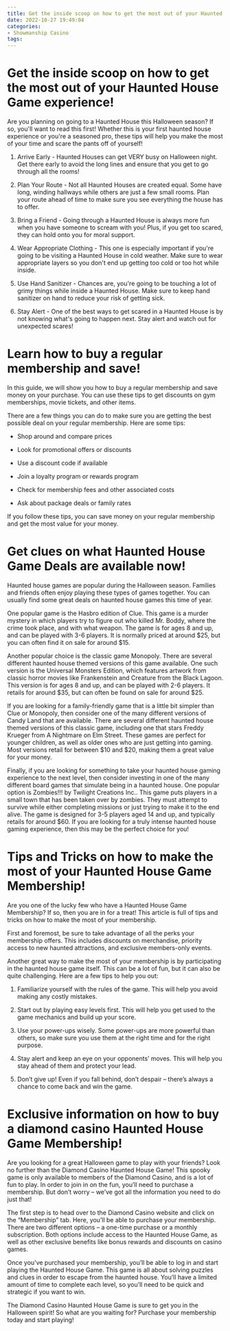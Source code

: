 ```yaml
---
title: Get the inside scoop on how to get the most out of your Haunted House Game experience!
date: 2022-10-27 19:49:04
categories:
- Showmanship Casino
tags:
---
```



#  Get the inside scoop on how to get the most out of your Haunted House Game experience!

Are you planning on going to a Haunted House this Halloween season? If so, you'll want to read this first! Whether this is your first haunted house experience or you're a seasoned pro, these tips will help you make the most of your time and scare the pants off of yourself!

1. Arrive Early - Haunted Houses can get VERY busy on Halloween night. Get there early to avoid the long lines and ensure that you get to go through all the rooms!

2. Plan Your Route - Not all Haunted Houses are created equal. Some have long, winding hallways while others are just a few small rooms. Plan your route ahead of time to make sure you see everything the house has to offer.

3. Bring a Friend - Going through a Haunted House is always more fun when you have someone to scream with you! Plus, if you get too scared, they can hold onto you for moral support.

4. Wear Appropriate Clothing - This one is especially important if you're going to be visiting a Haunted House in cold weather. Make sure to wear appropriate layers so you don't end up getting too cold or too hot while inside.

5. Use Hand Sanitizer - Chances are, you're going to be touching a lot of grimy things while inside a Haunted House. Make sure to keep hand sanitizer on hand to reduce your risk of getting sick.


6. Stay Alert - One of the best ways to get scared in a Haunted House is by not knowing what's going to happen next. Stay alert and watch out for unexpected scares!

#  Learn how to buy a regular membership and save!

In this guide, we will show you how to buy a regular membership and save money on your purchase. You can use these tips to get discounts on gym memberships, movie tickets, and other items.

There are a few things you can do to make sure you are getting the best possible deal on your regular membership. Here are some tips:

- Shop around and compare prices

- Look for promotional offers or discounts

- Use a discount code if available

- Join a loyalty program or rewards program

- Check for membership fees and other associated costs

- Ask about package deals or family rates

If you follow these tips, you can save money on your regular membership and get the most value for your money.

#  Get clues on what Haunted House Game Deals are available now!

 Haunted house games are popular during the Halloween season. Families and friends often enjoy playing these types of games together. You can usually find some great deals on haunted house games this time of year.

One popular game is the Hasbro edition of Clue. This game is a murder mystery in which players try to figure out who killed Mr. Boddy, where the crime took place, and with what weapon. The game is for ages 8 and up, and can be played with 3-6 players. It is normally priced at around $25, but you can often find it on sale for around $15.

Another popular choice is the classic game Monopoly. There are several different haunted house themed versions of this game available. One such version is the Universal Monsters Edition, which features artwork from classic horror movies like Frankenstein and Creature from the Black Lagoon. This version is for ages 8 and up, and can be played with 2-6 players. It retails for around $35, but can often be found on sale for around $25.

If you are looking for a family-friendly game that is a little bit simpler than Clue or Monopoly, then consider one of the many different versions of Candy Land that are available. There are several different haunted house themed versions of this classic game, including one that stars Freddy Krueger from A Nightmare on Elm Street. These games are perfect for younger children, as well as older ones who are just getting into gaming. Most versions retail for between $10 and $20, making them a great value for your money.

Finally, if you are looking for something to take your haunted house gaming experience to the next level, then consider investing in one of the many different board games that simulate being in a haunted house. One popular option is Zombies!!! by Twilight Creations Inc.. This game puts players in a small town that has been taken over by zombies. They must attempt to survive while either completing missions or just trying to make it to the end alive. The game is designed for 3-5 players aged 14 and up, and typically retails for around $60. If you are looking for a truly intense haunted house gaming experience, then this may be the perfect choice for you!

#  Tips and Tricks on how to make the most of your Haunted House Game Membership!

Are you one of the lucky few who have a Haunted House Game Membership? If so, then you are in for a treat! This article is full of tips and tricks on how to make the most of your membership.

First and foremost, be sure to take advantage of all the perks your membership offers. This includes discounts on merchandise, priority access to new haunted attractions, and exclusive members-only events.

Another great way to make the most of your membership is by participating in the haunted house game itself. This can be a lot of fun, but it can also be quite challenging. Here are a few tips to help you out:

1. Familiarize yourself with the rules of the game. This will help you avoid making any costly mistakes.

2. Start out by playing easy levels first. This will help you get used to the game mechanics and build up your score.

3. Use your power-ups wisely. Some power-ups are more powerful than others, so make sure you use them at the right time and for the right purpose.

4. Stay alert and keep an eye on your opponents’ moves. This will help you stay ahead of them and protect your lead.

5. Don’t give up! Even if you fall behind, don’t despair – there’s always a chance to come back and win the game.

#  Exclusive information on how to buy a diamond casino Haunted House Game Membership!

Are you looking for a great Halloween game to play with your friends? Look no further than the Diamond Casino Haunted House Game! This spooky game is only available to members of the Diamond Casino, and is a lot of fun to play. In order to join in on the fun, you’ll need to purchase a membership. But don’t worry – we’ve got all the information you need to do just that!

The first step is to head over to the Diamond Casino website and click on the “Membership” tab. Here, you’ll be able to purchase your membership. There are two different options – a one-time purchase or a monthly subscription. Both options include access to the Haunted House Game, as well as other exclusive benefits like bonus rewards and discounts on casino games.

Once you’ve purchased your membership, you’ll be able to log in and start playing the Haunted House Game. This game is all about solving puzzles and clues in order to escape from the haunted house. You’ll have a limited amount of time to complete each level, so you’ll need to be quick and strategic if you want to win.

The Diamond Casino Haunted House Game is sure to get you in the Halloween spirit! So what are you waiting for? Purchase your membership today and start playing!